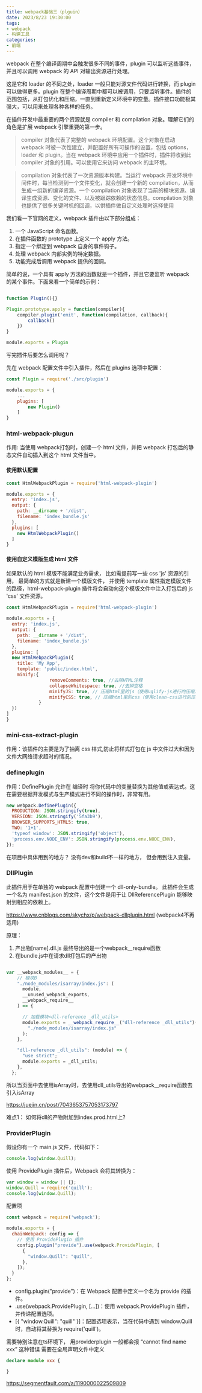 ```yaml
---
title: webpack基础三（plguin）
date: 2023/8/23 19:30:00   
tags: 
- webpack
- 构建工具
categories: 
- 前端
---
```


webpack 在整个编译周期中会触发很多不同的事件，plugin 可以监听这些事件，并且可以调用 webpack 的 API 对输出资源进行处理。

这是它和 loader 的不同之处，loader 一般只能对源文件代码进行转换，而 plugin 可以做得更多。plugin 在整个编译周期中都可以被调用，只要监听事件。插件的范围包括，从打包优化和压缩，一直到重新定义环境中的变量。插件接口功能极其强大，可以用来处理各种各样的任务。

在插件开发中最重要的两个资源就是 compiler 和 compilation 对象。理解它们的角色是扩展 webpack 引擎重要的第一步。
> compiler 对象代表了完整的 webpack 环境配置。这个对象在启动 webpack 时被一次性建立，并配置好所有可操作的设置，包括 options，loader 和 plugin。当在 webpack 环境中应用一个插件时，插件将收到此 compiler 对象的引用。可以使用它来访问 webpack 的主环境。

> compilation 对象代表了一次资源版本构建。当运行 webpack 开发环境中间件时，每当检测到一个文件变化，就会创建一个新的 compilation，从而生成一组新的编译资源。一个 compilation 对象表现了当前的模块资源、编译生成资源、变化的文件、以及被跟踪依赖的状态信息。compilation 对象也提供了很多关键时机的回调，以供插件做自定义处理时选择使用

我们看一下官网的定义，webpack 插件由以下部分组成：


<ol>
<li>一个 JavaScript 命名函数。</li>
<li>在插件函数的 prototype 上定义一个 apply 方法。</li>
<li>指定一个绑定到 webpack 自身的事件钩子。</li>
<li>处理 webpack 内部实例的特定数据。</li>
<li>功能完成后调用 webpack 提供的回调。</li>
</ol>

简单的说，一个具有 apply 方法的函数就是一个插件，并且它要监听 webpack 的某个事件。下面来看一个简单的示例：

```javascript

function Plugin(){}

Plugin.prototype.apply = function(compiler){
    compiler.plugin('emit', function(compilation, callback){
        callback()
    })
}

module.exports = Plugin

```

写完插件后要怎么调用呢？

先在 webpack 配置文件中引入插件，然后在 plugins 选项中配置：

```javascript 
const Plugin = require('./src/plugin')

module.exports = {
	...
    plugins: [
        new Plugin()
    ]
}

```

### html-webpack-plugun

作用: 当使用 webpack打包时，创建一个 html 文件，并把 webpack 打包后的静态文件自动插入到这个 html 文件当中。

#### 使用默认配置
```javascript
const HtmlWebpackPlugin = require('html-webpack-plugin')

module.exports = {
  entry: 'index.js',
  output: {
    path: __dirname + '/dist',
    filename: 'index_bundle.js'
  },
  plugins: [
    new HtmlWebpackPlugin()
  ]
}
```

#### 使用自定义模版生成 html 文件
如果默认的 html 模版不能满足业务需求， 比如需提前写一些 css 'js' 资源的引用， 最简单的方式就是新建一个模版文件， 并使用 template 属性指定模版文件的路径，html-webpack-plugin 插件将会自动向这个模版文件中注入打包后的 js 'css' 文件资源。
```javascript
const HtmlWebpackPlugin = require('html-webpack-plugin')

module.exports = {
  entry: 'index.js',
  output: {
    path: __dirname + '/dist',
    filename: 'index_bundle.js'
  },
  plugins: [
  new HtmlWebpackPlugin({
    title: 'My App', 
    template: 'public/index.html',
    minify:{
                removeComments: true, //去除HTML注释
                collapseWhitespace: true, //去掉空格
                minifyJS: true, // 压缩html里的js（使用uglify-js进行的压缩）
                minifyCSS: true, // 压缩html里的css（使用clean-css进行的压缩）
            }
  })
]
}
```

### mini-css-extract-plugin
作用：该插件的主要是为了抽离 css 样式,防止将样式打包在 js 中文件过大和因为文件大网络请求超时的情况。


### defineplugin
作用：DefinePlugin 允许在 编译时 将你代码中的变量替换为其他值或表达式。这在需要根据开发模式与生产模式进行不同的操作时，非常有用。

```javascript
new webpack.DefinePlugin({
  PRODUCTION: JSON.stringify(true),
  VERSION: JSON.stringify('5fa3b9'),
  BROWSER_SUPPORTS_HTML5: true,
  TWO: '1+1',
  'typeof window': JSON.stringify('object'),
  'process.env.NODE_ENV': JSON.stringify(process.env.NODE_ENV),
});
```

在项目中具体用到的地方？ 没有dev和build不一样的地方， 但会用到注入变量。

### DllPlugin
此插件用于在单独的 webpack 配置中创建一个 dll-only-bundle。 此插件会生成一个名为 manifest.json 的文件，这个文件是用于让 DllReferencePlugin 能够映射到相应的依赖上。

https://www.cnblogs.com/skychx/p/webpack-dllplugin.html (webpack4不再适用)

原理：

1. 产出物[name].dll.js 最终导出的是一个webpack__require函数
2. 在bundle.js中在请求dll打包后的产出物

```javascript

var __webpack_modules__ = {
    // 模块B
    "./node_modules/isarray/index.js": (
      module,
      __unused_webpack_exports,
      __webpack_require__
    ) => {

      // 加载模块<dll-reference _dll_utils>
      module.exports = __webpack_require__("dll-reference _dll_utils")(
        "./node_modules/isarray/index.js"
      );
    },

    "dll-reference _dll_utils": (module) => {
      "use strict";
      module.exports = _dll_utils;
    },
  };

```

所以当页面中去使用isArray时，去使用dll_utils导出的webpack__require函数去引入isArray


https://juejin.cn/post/7043653757053173797



难点1： 如何将dll的产物附加到index.prod.html上?





### ProviderPlugin

假设你有一个 main.js 文件，代码如下：

```javascript
console.log(window.Quill);
```


使用 ProvidePlugin 插件后，Webpack 会将其转换为：


```javascript
var window = window || {};
window.Quill = require('quill');
console.log(window.Quill);
```

配置项

```javascript
const webpack = require('webpack');
          
module.exports = {
  chainWebpack: config => {
    // 使用 ProvidePlugin 插件
    config.plugin("provide").use(webpack.ProvidePlugin, [
      {
        "window.Quill": "quill",
      },
    ]);
  }
};
```

- config.plugin("provide")：在 Webpack 配置中定义一个名为 provide 的插件。
- .use(webpack.ProvidePlugin, [...])：使用 webpack.ProvidePlugin 插件，并传递配置选项。
- [{ "window.Quill": "quill" }]：配置选项表示，当在代码中遇到 window.Quill 时，自动将其替换为 require('quill')。


需要特别注意在ts环境下， 用providerplugin 一般都会报 “cannot find name xxx” 这种错误
需要在全局声明文件中定义

```typescript
declare module xxx {

}
```

https://segmentfault.com/a/1190000022509809